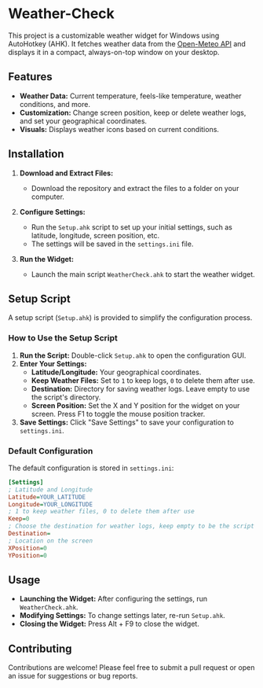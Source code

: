 # Weather-Check

This project is a customizable weather widget for Windows using AutoHotkey (AHK). It fetches weather data from the [Open-Meteo API](https://open-meteo.com/) and displays it in a compact, always-on-top window on your desktop.

## Features

- **Weather Data:** Current temperature, feels-like temperature, weather conditions, and more.
- **Customization:** Change screen position, keep or delete weather logs, and set your geographical coordinates.
- **Visuals:** Displays weather icons based on current conditions.

## Installation

1. **Download and Extract Files:**
   - Download the repository and extract the files to a folder on your computer.

2. **Configure Settings:**
   - Run the `Setup.ahk` script to set up your initial settings, such as latitude, longitude, screen position, etc.
   - The settings will be saved in the `settings.ini` file.

3. **Run the Widget:**
   - Launch the main script `WeatherCheck.ahk` to start the weather widget.

## Setup Script

A setup script (`Setup.ahk`) is provided to simplify the configuration process. 

### How to Use the Setup Script

1. **Run the Script:** Double-click `Setup.ahk` to open the configuration GUI.
2. **Enter Your Settings:** 
   - **Latitude/Longitude:** Your geographical coordinates.
   - **Keep Weather Files:** Set to `1` to keep logs, `0` to delete them after use.
   - **Destination:** Directory for saving weather logs. Leave empty to use the script's directory.
   - **Screen Position:** Set the X and Y position for the widget on your screen. Press F1 to toggle the mouse position tracker.
3. **Save Settings:** Click "Save Settings" to save your configuration to `settings.ini`.

### Default Configuration

The default configuration is stored in `settings.ini`:

```ini
[Settings]
; Latitude and Longitude
Latitude=YOUR_LATITUDE
Longitude=YOUR_LONGITUDE
; 1 to keep weather files, 0 to delete them after use
Keep=0
; Choose the destination for weather logs, keep empty to be the script's location
Destination=
; Location on the screen
XPosition=0
YPosition=0
```

## Usage

- **Launching the Widget:** After configuring the settings, run `WeatherCheck.ahk`.
- **Modifying Settings:** To change settings later, re-run `Setup.ahk`.
- **Closing the Widget:** Press Alt + F9 to close the widget.

## Contributing

Contributions are welcome! Please feel free to submit a pull request or open an issue for suggestions or bug reports.
